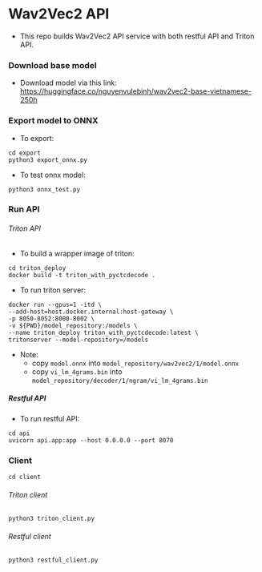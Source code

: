 # Wav2Vec2 API 
- This repo builds Wav2Vec2 API service with both restful API and Triton API.

### Download base model
- Download model via this link: https://huggingface.co/nguyenvulebinh/wav2vec2-base-vietnamese-250h

### Export model to ONNX

- To export:
```
cd export
python3 export_onnx.py
```

- To test onnx model:
```
python3 onnx_test.py
```

### Run API
###### Triton API
- To build a wrapper image of triton:
```
cd triton_deploy
docker build -t triton_with_pyctcdecode .
```

- To run triton server:
```
docker run --gpus=1 -itd \
--add-host=host.docker.internal:host-gateway \
-p 8050-8052:8000-8002 \
-v ${PWD}/model_repository:/models \
--name triton_deploy triton_with_pyctcdecode:latest \
tritonserver --model-repository=/models
``` 

- Note:
    - copy `model.onnx` into `model_repository/wav2vec2/1/model.onnx`
    - copy `vi_lm_4grams.bin` into `model_repository/decoder/1/ngram/vi_lm_4grams.bin` 
##### Restful API

- To run restful API:
```
cd api
uvicorn api.app:app --host 0.0.0.0 --port 8070
```

### Client
```
cd client
```
###### Triton client
```
python3 triton_client.py
```
###### Restful client
```
python3 restful_client.py
```